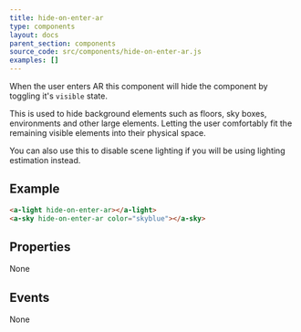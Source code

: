```yaml
---
title: hide-on-enter-ar
type: components
layout: docs
parent_section: components
source_code: src/components/hide-on-enter-ar.js
examples: []
---
```


When the user enters AR this component will hide the component by toggling it's `visible` state.

This is used to hide background elements such as floors, sky boxes, environments and other large elements. Letting the user comfortably fit the remaining visible elements into their physical space.

You can also use this to disable scene lighting if you will be using lighting estimation instead.

## Example

```html
<a-light hide-on-enter-ar></a-light>
<a-sky hide-on-enter-ar color="skyblue"></a-sky>
```

## Properties

None

## Events

None

